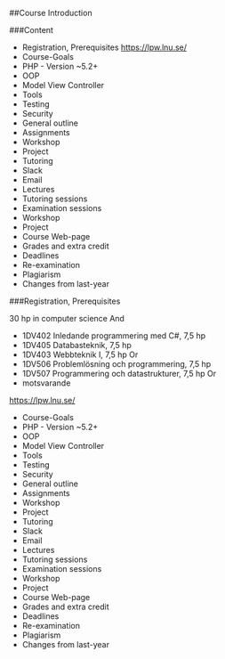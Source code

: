 ##Course Introduction 

###Content
 * Registration, Prerequisites https://lpw.lnu.se/
 * Course-Goals
  * PHP - Version ~5.2+
  * OOP
  * Model View Controller
  * Tools 
  * Testing
  * Security
 * General outline
  * Assignments
  * Workshop
  * Project
 * Tutoring
  * Slack
  * Email
  * Lectures  
  * Tutoring sessions
  * Examination sessions
  * Workshop
  * Project
 * Course Web-page
  * Grades and extra credit
  * Deadlines
   * Re-examination
  * Plagiarism
 * Changes from last-year
 
###Registration, Prerequisites 

30 hp in computer science
And
 * 1DV402 Inledande programmering med C#, 7,5 hp
 * 1DV405 Databasteknik, 7,5 hp
 * 1DV403 Webbteknik I, 7,5 hp
Or 
 * 1DV506 Problemlösning och programmering, 7,5 hp 
 * 1DV507 Programmering och datastrukturer, 7,5 hp
Or
 * motsvarande

https://lpw.lnu.se/


 * Course-Goals
  * PHP - Version ~5.2+
  * OOP
  * Model View Controller
  * Tools 
  * Testing
  * Security
 * General outline
  * Assignments
  * Workshop
  * Project
 * Tutoring
  * Slack
  * Email
  * Lectures  
  * Tutoring sessions
  * Examination sessions
  * Workshop
  * Project
 * Course Web-page
  * Grades and extra credit
  * Deadlines
   * Re-examination
  * Plagiarism
 * Changes from last-year
